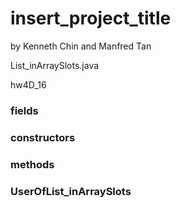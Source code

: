 # insert_project_title
by Kenneth Chin and Manfred Tan 

List_inArraySlots.java

hw4D_16

### fields

### constructors

### methods

### UserOfList_inArraySlots
